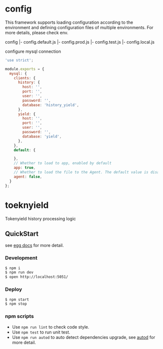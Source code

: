 # config
This framework supports loading configuration according to the environment and defining configuration files of multiple environments. For more details, please check env.

config
|- config.default.js
|- config.prod.js
|- config.test.js
|- config.local.js

configure mysql connection 
```js
'use strict';

module.exports = {
  mysql: {
    clients: {
      history: {
        host: '',
        port: '',
        user: '',
        password: '',
        database: 'history_yield',
      },
      yield: {
        host: '',
        port: '',
        user: '',
        password: '',
        database: 'yield',
      },
    },
    default: {

    },
    // Whether to load to app, enabled by default
    app: true,
    // Whether to load the file to the Agent. The default value is disabled
    agent: false,
  }
};
```

# toeknyield

Tokenyield history processing logic

## QuickStart

<!-- add docs here for user -->

see [egg docs][egg] for more detail.

### Development

```bash
$ npm i
$ npm run dev
$ open http://localhost:5051/
```

### Deploy

```bash
$ npm start
$ npm stop
```

### npm scripts

- Use `npm run lint` to check code style.
- Use `npm test` to run unit test.
- Use `npm run autod` to auto detect dependencies upgrade, see [autod](https://www.npmjs.com/package/autod) for more detail.


[egg]: https://eggjs.org